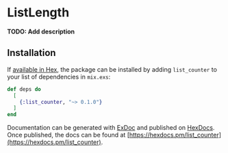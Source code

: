 # ListLength

**TODO: Add description**

## Installation

If [available in Hex](https://hex.pm/docs/publish), the package can be installed
by adding `list_counter` to your list of dependencies in `mix.exs`:

```elixir
def deps do
  [
    {:list_counter, "~> 0.1.0"}
  ]
end
```

Documentation can be generated with [ExDoc](https://github.com/elixir-lang/ex_doc)
and published on [HexDocs](https://hexdocs.pm). Once published, the docs can
be found at [https://hexdocs.pm/list_counter](https://hexdocs.pm/list_counter).

